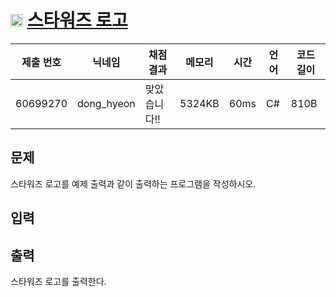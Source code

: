 # <img width="20px"  src="https://d2gd6pc034wcta.cloudfront.net/tier/1.svg" class="solvedac-tier"> [스타워즈 로고](https://www.acmicpc.net/problem/9653) 

| 제출 번호 | 닉네임 | 채점 결과 | 메모리 | 시간 | 언어 | 코드 길이 |
|---|---|---|---|---|---|---|
|60699270|dong_hyeon|맞았습니다!! |5324KB|60ms|C#|810B|

## 문제
<p>스타워즈 로고를 예제 출력과 같이 출력하는 프로그램을 작성하시오.</p>

## 입력


## 출력
<p>스타워즈 로고를 출력한다.</p>

